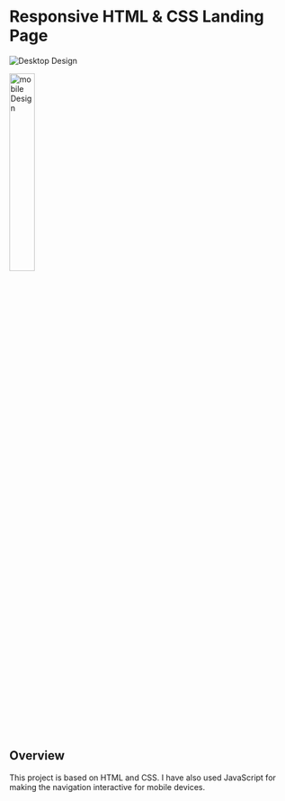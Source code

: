 # Responsive HTML & CSS Landing Page
![Desktop Design](./output/desktop.gif)

<img src="./output/mobile.gif" alt="mobile Design" width="30%">

## Overview
This project is based on HTML and CSS. I have also used JavaScript for making the navigation interactive for mobile devices.